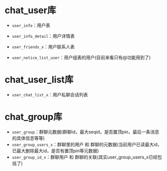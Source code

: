 # chat_user库

- `user_info`：用户表
- `user_info_detail`：用户详情表
- `user_friends_x`：用户联系人表

- `user_notice_list_user`：用户组表的用户(目前来看只有@功能用到了)


# chat_user_list库

- `user_chat_list_x`：用户私聊会话列表


# chat_group库

- `user_group`：群聊元数据(群聊id，最大seqid，是否置顶pin，最后一条消息的具体信息等等)
- `user_group_users_x`：群聊里的用户 和 群聊的元数据(当前用户已读最大id，已最大删除最大id，是否有置顶pin等元数据)
- `user_group_id_x`：群聊用户 和 群聊的关联(其实user_group_users_x已经包括了)
